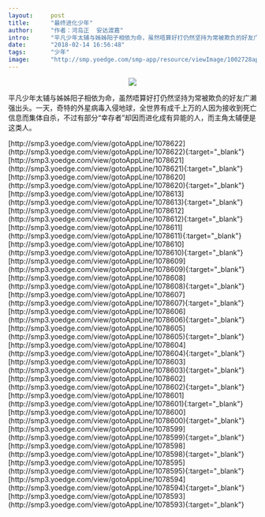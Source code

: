 ```yaml
---
layout:     post
title:      "最终进化少年"
author:     "作者：河岛正  安达渡嘉"
intro:      "平凡少年太辅与姊姊阳子相依为命，虽然唔算好打仍然坚持为常被欺负的好友广濑强出头。一天，奇特的外星病毒入侵地球，全世界有成千上万的人因为接收到死亡信息而集体自杀，不过有部分“幸存者”却因而进化成有异能的人，而主角太辅便是这类人。"
date:       "2018-02-14 16:56:48"
tags:       "少年"
image:      "http://smp.yoedge.com/smp-app/resource/viewImage/1002728appline.png"
---
```

<div style="text-align: center">
<p><img src="http://smp.yoedge.com/smp-app/resource/viewImage/1002728appline.png"/></p>
</div>
<p class="post-meta">
<span>平凡少年太辅与姊姊阳子相依为命，虽然唔算好打仍然坚持为常被欺负的好友广濑强出头。一天，奇特的外星病毒入侵地球，全世界有成千上万的人因为接收到死亡信息而集体自杀，不过有部分“幸存者”却因而进化成有异能的人，而主角太辅便是这类人。</span>
</p>
[http://smp3.yoedge.com/view/gotoAppLine/1078622](http://smp3.yoedge.com/view/gotoAppLine/1078622){:target="_blank"}
[http://smp3.yoedge.com/view/gotoAppLine/1078621](http://smp3.yoedge.com/view/gotoAppLine/1078621){:target="_blank"}
[http://smp3.yoedge.com/view/gotoAppLine/1078620](http://smp3.yoedge.com/view/gotoAppLine/1078620){:target="_blank"}
[http://smp3.yoedge.com/view/gotoAppLine/1078613](http://smp3.yoedge.com/view/gotoAppLine/1078613){:target="_blank"}
[http://smp3.yoedge.com/view/gotoAppLine/1078612](http://smp3.yoedge.com/view/gotoAppLine/1078612){:target="_blank"}
[http://smp3.yoedge.com/view/gotoAppLine/1078611](http://smp3.yoedge.com/view/gotoAppLine/1078611){:target="_blank"}
[http://smp3.yoedge.com/view/gotoAppLine/1078610](http://smp3.yoedge.com/view/gotoAppLine/1078610){:target="_blank"}
[http://smp3.yoedge.com/view/gotoAppLine/1078609](http://smp3.yoedge.com/view/gotoAppLine/1078609){:target="_blank"}
[http://smp3.yoedge.com/view/gotoAppLine/1078608](http://smp3.yoedge.com/view/gotoAppLine/1078608){:target="_blank"}
[http://smp3.yoedge.com/view/gotoAppLine/1078607](http://smp3.yoedge.com/view/gotoAppLine/1078607){:target="_blank"}
[http://smp3.yoedge.com/view/gotoAppLine/1078606](http://smp3.yoedge.com/view/gotoAppLine/1078606){:target="_blank"}
[http://smp3.yoedge.com/view/gotoAppLine/1078605](http://smp3.yoedge.com/view/gotoAppLine/1078605){:target="_blank"}
[http://smp3.yoedge.com/view/gotoAppLine/1078604](http://smp3.yoedge.com/view/gotoAppLine/1078604){:target="_blank"}
[http://smp3.yoedge.com/view/gotoAppLine/1078603](http://smp3.yoedge.com/view/gotoAppLine/1078603){:target="_blank"}
[http://smp3.yoedge.com/view/gotoAppLine/1078602](http://smp3.yoedge.com/view/gotoAppLine/1078602){:target="_blank"}
[http://smp3.yoedge.com/view/gotoAppLine/1078601](http://smp3.yoedge.com/view/gotoAppLine/1078601){:target="_blank"}
[http://smp3.yoedge.com/view/gotoAppLine/1078600](http://smp3.yoedge.com/view/gotoAppLine/1078600){:target="_blank"}
[http://smp3.yoedge.com/view/gotoAppLine/1078599](http://smp3.yoedge.com/view/gotoAppLine/1078599){:target="_blank"}
[http://smp3.yoedge.com/view/gotoAppLine/1078598](http://smp3.yoedge.com/view/gotoAppLine/1078598){:target="_blank"}
[http://smp3.yoedge.com/view/gotoAppLine/1078595](http://smp3.yoedge.com/view/gotoAppLine/1078595){:target="_blank"}
[http://smp3.yoedge.com/view/gotoAppLine/1078594](http://smp3.yoedge.com/view/gotoAppLine/1078594){:target="_blank"}
[http://smp3.yoedge.com/view/gotoAppLine/1078593](http://smp3.yoedge.com/view/gotoAppLine/1078593){:target="_blank"}


